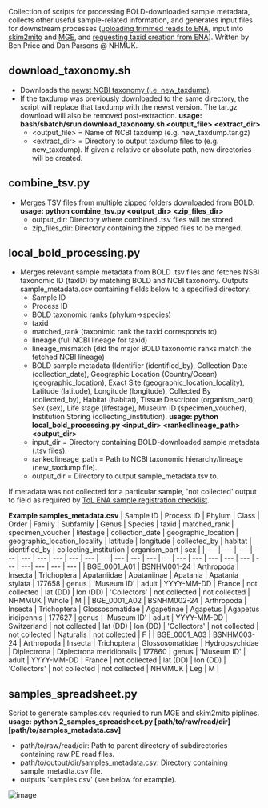 Collection of scripts for processing BOLD-downloaded sample metadata, collects other useful sample-related information, and generates input files for downstream processes ([uploading trimmed reads to ENA](https://github.com/bge-barcoding/ena-read-upload), input into [skim2mito](https://github.com/o-william-white/skim2mito) and [MGE](https://github.com/bge-barcoding/MitoGeneExtractor-BGE), and [requesting taxid creation from ENA](https://github.com/bge-barcoding/ena-taxid-creation)). Written by Ben Price and Dan Parsons @ NHMUK.


## download_taxonomy.sh ##
- Downloads the [newst NCBI taxonomy (i.e. new_taxdump)](https://ftp.ncbi.nlm.nih.gov/pub/taxonomy/new_taxdump/).
- If the taxdump was previously downloaded to the same directory, the script will replace that taxdump with the newst version. The tar.gz download will also be removed post-extraction.
**usage: bash/sbatch/srun download_taxonomy.sh <output_file> <extract_dir>**
  - <output_file> = Name of NCBI taxdump (e.g. new_taxdump.tar.gz)
  - <extract_dir> = Directory to output taxdump files to (e.g. new_taxdump). If given a relative or absolute path, new directories will be created.
 
## combine_tsv.py ##
- Merges TSV files from multiple zipped folders downloaded from BOLD.
**usage: python combine_tsv.py <output_dir> <zip_files_dir>**
  - output_dir: Directory where combined .tsv files will be stored.
  - zip_files_dir: Directory containing the zipped files to be merged.

## local_bold_processing.py ##
- Merges relevant sample metadata from BOLD .tsv files and fetches NSBI taxonomic ID (taxID) by matching BOLD and NCBI taxonomy. Outputs sample_metadata.csv containing fields below to a specified directory:
  - Sample ID
  - Process ID
  - BOLD taxonomic ranks (phylum->species)
  - taxid
  - matched_rank (taxonimic rank the taxid corresponds to)
  - lineage (full NCBI lineage for taxid)
  - lineage_mismatch (did the major BOLD taxonomic ranks match the fetched NCBI lineage)
  - BOLD sample metadata (Identifier (identified_by), Collection Date (collection_date), Geographic Location (Country/Ocean) (geographic_location), Exact Site (geographic_location_locality), Latitude (latitude), Longitude (longitude), Collected By (collected_by), Habitat (habitat), Tissue Descriptor (organism_part), Sex (sex), Life stage (lifestage), Museum ID (specimen_voucher), Institution Storing (collecting_institution).
**usage: python local_bold_processing.py <input_dir> <rankedlineage_path> <output_dir>**
  - input_dir = Directory containing BOLD-downloaded sample metadata (.tsv files).
  - rankedlineage_path = Path to NCBI taxonomic hierarchy/lineage (new_taxdump file).
  - output_dir = Directory to output sample_metadata.tsv to.
 
If metadata was not collected for a particular sample, 'not collected' output to field as required by [ToL ENA sample registration checklist](https://www.ebi.ac.uk/ena/browser/view/ERC000053).

**Example samples_metadata.csv**
| Sample ID | Process ID  | Phylum | Class | Order | Family | Subfamily | Genus | Species  | taxid | matched_rank | specimen_voucher | lifestage | collection_date | geographic_location | geographic_location_locality | latitude | longitude | collected_by | habitat | identified_by | collecting_institution | organism_part | sex |
| --- | --- | --- | --- | --- | --- | --- | --- | --- | ---| --- | --- | --- |--- | --- | --- | --- | --- | --- | --- | ---| --- | --- | --- |
| BGE_0001_A01  | BSNHM001-24 | Arthropoda | Insecta | Trichoptera | Apataniidae | Apataniinae | Apatania | Apatania stylata | 177658 | genus | 'Museum ID' | adult | YYYY-MM-DD | France | not collected | lat (DD) | lon (DD) | 'Collectors' | not collected | not collected | NHMMUK | Whole | M |
| BGE_0001_A02 | BSNHM002-24 | Arthropoda | Insecta | Trichoptera | Glossosomatidae | Agapetinae | Agapetus | Agapetus iridipennis | 177627 | genus | 'Museum ID' | adult | YYYY-MM-DD | Switzerland | not collected | lat (DD) | lon (DD) | 'Collectors' | not collected | not collected | Naturalis | not collected | F |
| BGE_0001_A03 | BSNHM003-24 | Arthropoda | Insecta | Trichoptera | Glossosomatidae | Hydropsychidae | Diplectrona | Diplectrona meridionalis | 177860 | genus | 'Museum ID' | adult | YYYY-MM-DD |  France | not collected | lat (DD) | lon (DD) | 'Collectors' | not collected | not collected | NHMMUK | Leg | M |
 
## samples_spreadsheet.py ##
Script to generate samples.csv requried to run MGE and skim2mito piplines.
**usage: python 2_samples_spreadsheet.py [path/to/raw/read/dir] [path/to/samples_metadata.csv]**
- path/to/raw/read/dir: Path to parent directory of subdirectories containing raw PE read files.
- path/to/output/dir/samples_metadata.csv: Directory containing sample_metadta.csv file.
- outputs 'samples.csv' (see below for example).



![image](https://github.com/user-attachments/assets/daf3e929-c31a-4726-a60f-7ecdccae16e8)



